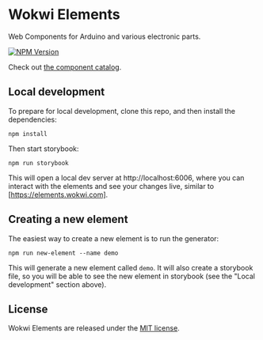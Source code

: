 # Wokwi Elements

Web Components for Arduino and various electronic parts.

[![NPM Version](https://img.shields.io/npm/v/@wokwi/elements)](https://www.npmjs.com/package/@wokwi/elements)

Check out [the component catalog](https://elements.wokwi.com).

## Local development

To prepare for local development, clone this repo, and then install
the dependencies:

```
npm install
```

Then start storybook:

```
npm run storybook
```

This will open a local dev server at http://localhost:6006, where you 
can interact with the elements and see your changes live, similar to
[https://elements.wokwi.com].

## Creating a new element

The easiest way to create a new element is to run the generator:

```
npm run new-element --name demo
```

This will generate a new element called `demo`. It will also
create a storybook file, so you will be able to see the new element
in storybook (see the "Local development" section above).

## License

Wokwi Elements are released under the [MIT license](LICENSE).
